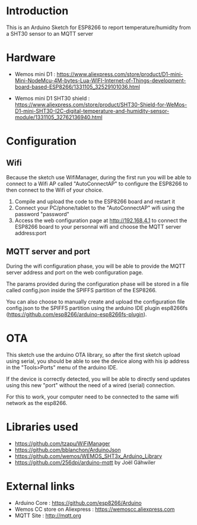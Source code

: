 # Introduction

This is an Arduino Sketch for ESP8266 to report temperature/humidity from a SHT30 sensor to an MQTT server

# Hardware

* Wemos mini D1 : https://www.aliexpress.com/store/product/D1-mini-Mini-NodeMcu-4M-bytes-Lua-WIFI-Internet-of-Things-development-board-based-ESP8266/1331105_32529101036.html

* Wemos mini D1 SHT30 shield : https://www.aliexpress.com/store/product/SHT30-Shield-for-WeMos-D1-mini-SHT30-I2C-digital-temperature-and-humidity-sensor-module/1331105_32762136940.html

# Configuration

## Wifi

Because the sketch use WifiManager, during the first run you will be able to connect to a Wifi AP called "AutoConnectAP" to configure the ESP8266 to then connect to the Wifi of your choice.

1. Compile and upload the code to the ESP8266 board and restart it
2. Connect your PC/phone/tablet to the "AutoConnectAP" wifi using the password "password"
3. Access the web configuration page at http://192.168.4.1 to connect the ESP8266 board to your personnal wifi and choose the MQTT server address:port


## MQTT server and port

During the wifi configuration phase, you will be able to provide the MQTT server address and port on the web configuration page.

The params provided during the configuration phase will be stored in a file called config.json inside the SPIFFS partition of the ESP8266.

You can also choose to manually create and upload the configuration file config.json to the SPIFFS partition using the arduino IDE plugin esp8266fs (https://github.com/esp8266/arduino-esp8266fs-plugin).

# OTA

This sketch use the arduino OTA library, so after the first sketch upload using serial, you should be able to see the device along with his ip address in the "Tools>Ports" menu of the arduino IDE.

If the device is correctly detected, you will be able to directly send updates using this new "port" without the need of a wired (serial) connection.

For this to work, your computer need to be connected to the same wifi network as the esp8266.

# Libraries used

* https://github.com/tzapu/WiFiManager
* https://github.com/bblanchon/ArduinoJson
* https://github.com/wemos/WEMOS_SHT3x_Arduino_Library
* https://github.com/256dpi/arduino-mqtt by Joël Gähwiler

# External links

* Arduino Core : https://github.com/esp8266/Arduino
* Wemos CC store on Aliexpress : https://wemoscc.aliexpress.com
* MQTT Site : http://mqtt.org
